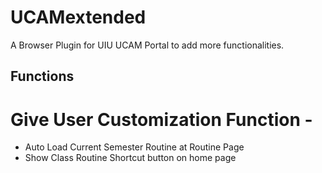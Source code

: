 # UCAMextended
A Browser Plugin for UIU UCAM Portal to add more functionalities.

## Functions
# Give User Customization Function - 
- Auto Load Current Semester Routine at Routine Page
- Show Class Routine Shortcut button on home page
